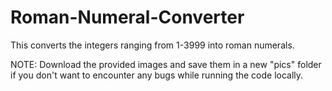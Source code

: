 # Roman-Numeral-Converter
This converts the integers ranging from 1-3999 into roman numerals.

NOTE: Download the provided images and save them in a new "pics" folder if you don't want to encounter any bugs while running the code locally.
